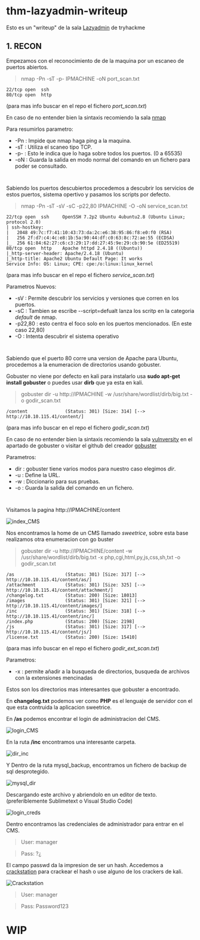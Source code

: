 # thm-lazyadmin-writeup

Esto es un "writeup" de la sala [Lazyadmin](https://tryhackme.com/room/lazyadmin) de tryhackme

## 1. RECON

Empezamos con el reconocimiento de de la maquina por un escaneo de puertos abiertos.

> nmap -Pn -sT -p- IPMACHINE -oN port_scan.txt

``` PORT   STATE SERVICE
22/tcp open  ssh
80/tcp open  http 
```
(para mas info buscar en el repo el fichero _port_scan.txt_)

En caso de no entender bien la sintaxis recomiendo la sala [nmap](https://tryhackme.com/room/furthernmap)

Para resumirlos parametro:
  * -Pn : Impide que nmap haga ping a la maquina.
  * -sT : Utiliza el scaneo tipo TCP.
  * -p- : Esto le indica que lo haga sobre todos los puertos. (0 a 65535)
  * -oN : Guarda la salida en modo normal del comando en un fichero para poder se consultado.

```


```

Sabiendo los puertos descubiertos procedemos a descubrir los servicios de estos puertos, sistema opertivo y pasamos los scripts por defecto.

> nmap -Pn -sT -sV -sC -p22,80 IPMACHINE -O -oN service_scan.txt

```PORT   STATE SERVICE VERSION
22/tcp open  ssh     OpenSSH 7.2p2 Ubuntu 4ubuntu2.8 (Ubuntu Linux; protocol 2.0)
| ssh-hostkey: 
|   2048 49:7c:f7:41:10:43:73:da:2c:e6:38:95:86:f8:e0:f0 (RSA)
|   256 2f:d7:c4:4c:e8:1b:5a:90:44:df:c0:63:8c:72:ae:55 (ECDSA)
|_  256 61:84:62:27:c6:c3:29:17:dd:27:45:9e:29:cb:90:5e (ED25519)
80/tcp open  http    Apache httpd 2.4.18 ((Ubuntu))
|_http-server-header: Apache/2.4.18 (Ubuntu)
|_http-title: Apache2 Ubuntu Default Page: It works
Service Info: OS: Linux; CPE: cpe:/o:linux:linux_kernel
```
(para mas info buscar en el repo el fichero _service_scan.txt_)

Parametros Nuevos:
  * -sV : Permite descubrir los servicios y versiones que corren en los puertos.
  * -sC : Tambien se escribe --script=defualt lanza los scritp en la categoria _default_ de nmap.
  *  -p22,80 : esto centra el foco solo en los puertos mencionados. (En este caso 22,80)
  *  -O : Intenta descubrir el sistema operativo

```


```

Sabiendo que el puerto 80 corre una version de Apache para Ubuntu, procedemos a la enumeracion de directorios usando gobuster.

Gobuster no viene por defecto en kali para instalarlo usa __sudo apt-get install gobuster__ o puedes usar __dirb__ que ya esta en kali.

> gobuster dir -u http://IPMACHINE -w /usr/share/wordlist/dirb/big.txt -o godir_scan.txt

```
/content              (Status: 301) [Size: 314] [--> http://10.10.115.41/content/]
```
(para mas info buscar en el repo el fichero _godir_scan.txt_)

En caso de no entender bien la sintaxis recomiendo la sala [vulnversity](https://tryhackme.com/room/vulnversity) en el apartado de gobuster o visitar  el github del creador [gobuster](https://github.com/OJ/gobuster)

Parametros:
  * dir : gobuster tiene varios modos para nuestro caso elegimos _dir_.
  * -u : Define la URL.
  * -w : Diccionario para sus pruebas.
  * -o : Guarda la salida del comando en un fichero.

```


```

Visitamos la pagina http://IPMACHINE/content

![index_CMS](img/index_CMS.PNG)

Nos encontramos la home de un CMS llamado _sweetrice_, sobre esta base realizamos otra enumeracion con go buster

> gobuster dir -u http://IPMACHINE/content -w /usr/share/wordlist/dirb/big.txt -x php,cgi,html,py,js,css,sh,txt -o godir_scan.txt

```/_themes              (Status: 301) [Size: 322] [--> http://10.10.115.41/content/_themes/]
/as                   (Status: 301) [Size: 317] [--> http://10.10.115.41/content/as/]
/attachment           (Status: 301) [Size: 325] [--> http://10.10.115.41/content/attachment/]
/changelog.txt        (Status: 200) [Size: 18013]
/images               (Status: 301) [Size: 321] [--> http://10.10.115.41/content/images/]
/inc                  (Status: 301) [Size: 318] [--> http://10.10.115.41/content/inc/]
/index.php            (Status: 200) [Size: 2198]
/js                   (Status: 301) [Size: 317] [--> http://10.10.115.41/content/js/]
/license.txt          (Status: 200) [Size: 15410]
```

(para mas info buscar en el repo el fichero _godir_ext_scan.txt_)

Parametros:
 * -x : permite añadir a la busqueda de directorios, busqueda de archivos con la extensiones mencinadas

Estos son los directorios mas interesantes que gobuster a encontrado.

En __changelog.txt__ podemos ver como __PHP__ es el lenguaje de servidor con el que esta contruida la aplicacion sweetrice.

En __/as__ podemos encontrar el login de administracion del CMS.

![login_CMS](img/login_CMS.PNG)

En la ruta __/inc__ encontramos una interesante carpeta.

![dir_inc](img/dir_inc.PNG)

Y Dentro de la ruta mysql_backup, encontramos un fichero de backup de sql desprotegido.

![mysql_dir](img/mysql_dir.PNG)

Descargando este archivo y abriendolo en un editor de texto. (preferiblemente Sublimetext o Visual Studio Code)

![login_creds](img/login_creds.PNG)

Dentro encontramos las credenciales de administrador para entrar en el CMS.

> User: manager

> Pass: ?¿

El campo passwd da la impresion de ser un hash. Accedemos a [crackstation](https://crackstation.net/) para crackear el hash o use alguno de los crackers de kali.

![Crackstation](img/Crack_md5.PNG)

> User: manager

> Pass: Password123

 
# WIP

